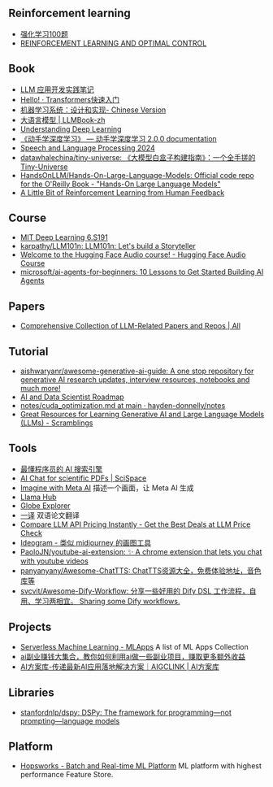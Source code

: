 ## Reinforcement learning
- [强化学习100题](https://p100.koki-saitoh.com/zh-CN)
- [REINFORCEMENT LEARNING AND OPTIMAL CONTROL
](https://web.mit.edu/dimitrib/www/RLbook.html)

## Book
- [LLM 应用开发实践笔记](https://aitutor.liduos.com/)
- [Hello! · Transformers快速入门](https://transformers.run/)
- [机器学习系统：设计和实现- Chinese Version](https://github.com/openmlsys/openmlsys-zh)
- [大语言模型 | LLMBook-zh](https://llmbook-zh.github.io/)
- [Understanding Deep Learning](https://udlbook.github.io/udlbook/)
- [《动手学深度学习》 — 动手学深度学习 2.0.0 documentation](https://zh.d2l.ai/)
- [Speech and Language Processing 2024](https://web.stanford.edu/~jurafsky/slp3/)
- [datawhalechina/tiny-universe: 《大模型白盒子构建指南》：一个全手搓的Tiny-Universe](https://github.com/datawhalechina/tiny-universe)
- [HandsOnLLM/Hands-On-Large-Language-Models: Official code repo for the O'Reilly Book - "Hands-On Large Language Models"](https://github.com/HandsOnLLM/Hands-On-Large-Language-Models)
- [A Little Bit of Reinforcement Learning from Human Feedback](https://rlhfbook.com/)

## Course
- [MIT Deep Learning 6.S191](http://introtodeeplearning.com/)
- [karpathy/LLM101n: LLM101n: Let's build a Storyteller](https://github.com/karpathy/LLM101n)
- [Welcome to the Hugging Face Audio course! - Hugging Face Audio Course](https://huggingface.co/learn/audio-course/chapter0/introduction)
- [microsoft/ai-agents-for-beginners: 10 Lessons to Get Started Building AI Agents](https://github.com/microsoft/ai-agents-for-beginners/tree/main)

## Papers
- [Comprehensive Collection of LLM-Related Papers and Repos | All](https://potent-twister-29f.notion.site/b0fc32542854456cbde923e0adb48845?v=e2d14d2ef0c848f5a1d5b71f9977d7c5)

## Tutorial
- [aishwaryanr/awesome-generative-ai-guide: A one stop repository for generative AI research updates, interview resources, notebooks and much more!](https://github.com/aishwaryanr/awesome-generative-ai-guide)
- [AI and Data Scientist Roadmap](https://roadmap.sh/ai-data-scientist)
- [notes/cuda_optimization.md at main · hayden-donnelly/notes](https://github.com/hayden-donnelly/notes/blob/main/cuda_optimization.md)
- [Great Resources for Learning Generative AI and Large Language Models (LLMs) - Scramblings](https://pankajpipada.com/posts/2024-04-15-genai-resources/)

## Tools
- [最懂程序员的 AI 搜索引擎](https://devv.ai/zh)
- [AI Chat for scientific PDFs | SciSpace](https://typeset.io/)
- [Imagine with Meta AI](https://imagine.meta.com/) 描述一个画面，让 Meta AI 生成
- [Llama Hub](https://llamahub.ai/)
- [Globe Explorer](https://explorer.globe.engineer/)
- [一译](https://yiyibooks.cn/) 双语论文翻译
- [Compare LLM API Pricing Instantly - Get the Best Deals at LLM Price Check](https://llmpricecheck.com/)
- [Ideogram - 类似 midjourney 的画图工具](https://ideogram.ai/)
- [PaoloJN/youtube-ai-extension: ✨ A chrome extension that lets you chat with youtube videos](https://github.com/PaoloJN/youtube-ai-extension)
- [panyanyany/Awesome-ChatTTS: ChatTTS资源大全，免费体验地址，音色库等](https://github.com/panyanyany/Awesome-ChatTTS)
- [svcvit/Awesome-Dify-Workflow: 分享一些好用的 Dify DSL 工作流程，自用、学习两相宜。 Sharing some Dify workflows.](https://github.com/svcvit/Awesome-Dify-Workflow)

## Projects
- [Serverless Machine Learning - MLApps](https://www.serverless-ml.org/mlapps) A list of ML Apps Collection
- [ai副业赚钱大集合，教你如何利用ai做一些副业项目，赚取更多额外收益](https://github.com/bleedline/aimoneyhunter)
- [AI方案库-传递最新AI应用落地解决方案｜AIGCLINK | AI方案库](https://d.aigclink.ai/)

## Libraries
- [stanfordnlp/dspy: DSPy: The framework for programming—not prompting—language models](https://github.com/stanfordnlp/dspy)

## Platform
- [Hopsworks - Batch and Real-time ML Platform](https://www.hopsworks.ai/) ML platform with highest performance Feature Store.
